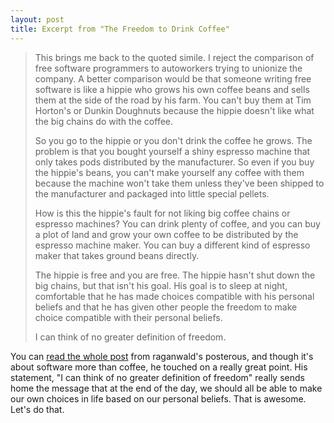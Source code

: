 ```yaml
---
layout: post
title: Excerpt from "The Freedom to Drink Coffee"
---
```


<blockquote>This brings me back to the quoted simile. I reject the comparison of free software programmers to autoworkers trying to unionize the company. A better comparison would be that someone writing free software is like a hippie who grows his own coffee beans and sells them at the side of the road by his farm. You can't buy them at Tim Horton's or Dunkin Doughnuts because the hippie doesn't like what the big chains do with the coffee.

So you go to the hippie or you don't drink the coffee he grows. The problem is that you bought yourself a shiny espresso machine that only takes pods distributed by the manufacturer. So even if you buy the hippie's beans, you can't make yourself any coffee with them because the machine won't take them unless they've been shipped to the manufacturer and packaged into little special pellets.

How is this the hippie's fault for not liking big coffee chains or espresso machines? You can drink plenty of coffee, and you can buy a plot of land and grow your own coffee to be distributed by the espresso machine maker. You can buy a different kind of espresso maker that takes ground beans directly.

The hippie is free and you are free. The hippie hasn't shut down the big chains, but that isn't his goal. His goal is to sleep at night, comfortable that he has made choices compatible with his personal beliefs and that he has given other people the freedom to make choice compatible with their personal beliefs.

I can think of no greater definition of freedom.</blockquote>
You can <a title="The Freedom to Drink Coffee" href="http://raganwald.posterous.com/the-freedom-to-drink-coffee">read the whole post</a> from raganwald's posterous, and though it's about software more than coffee, he touched on a really great point. His statement, "I can think of no greater definition of freedom" really sends home the message that at the end of the day, we should all be able to make our own choices in life based on our personal beliefs. That is awesome. Let's do that.
